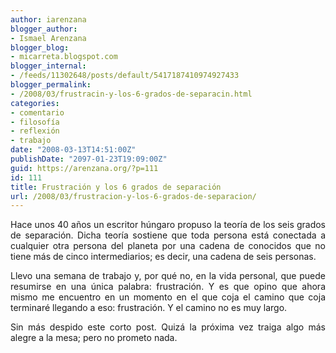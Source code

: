```yaml
---
author: iarenzana
blogger_author:
- Ismael Arenzana
blogger_blog:
- micarreta.blogspot.com
blogger_internal:
- /feeds/11302648/posts/default/5417187410974927433
blogger_permalink:
- /2008/03/frustracin-y-los-6-grados-de-separacin.html
categories:
- comentario
- filosofía
- reflexión
- trabajo
date: "2008-03-13T14:51:00Z"
publishDate: "2097-01-23T19:09:00Z"
guid: https://arenzana.org/?p=111
id: 111
title: Frustración y los 6 grados de separación
url: /2008/03/frustracion-y-los-6-grados-de-separacion/
---
```

<p style="text-align: justify;">
  Hace unos 40 años un escritor húngaro propuso la teoría de los seis grados de separación. Dicha teoría sostiene que toda persona está conectada a cualquier otra persona del planeta por una cadena de conocidos que no tiene más de cinco intermediarios; es decir, una cadena de seis personas.
</p>

<p style="text-align: justify;">
  Llevo una semana de trabajo y, por qué no, en la vida personal, que puede resumirse en una única palabra: frustración. Y es que opino que ahora mismo me encuentro en un momento en el que coja el camino que coja terminaré llegando a eso: frustración. Y el camino no es muy largo.
</p>

<p style="text-align: justify;">
  Sin más despido este corto post. Quizá la próxima vez traiga algo más alegre a la mesa; pero no prometo nada.
</p>

